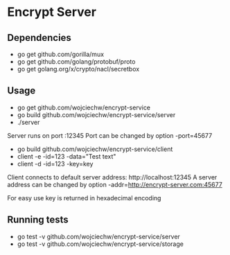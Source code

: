 # Encrypt Server

## Dependencies

* go get github.com/gorilla/mux
* go get github.com/golang/protobuf/proto
* go get golang.org/x/crypto/nacl/secretbox

## Usage

* go get github.com/wojciechw/encrypt-service
* go build github.com/wojciechw/encrypt-service/server
* ./server

Server runs on port :12345
Port can be changed by option -port=45677

* go build github.com/wojciechw/encrypt-service/client
* client -e -id=123 -data="Test text"
* client -d -id=123 -key=key

Client connects to default server address: http://localhost:12345
A server address can be changed by option -addr=http://encrypt-server.com:45677

For easy use key is returned in hexadecimal encoding

## Running tests

* go test -v github.com/wojciechw/encrypt-service/server
* go test -v github.com/wojciechw/encrypt-service/storage

